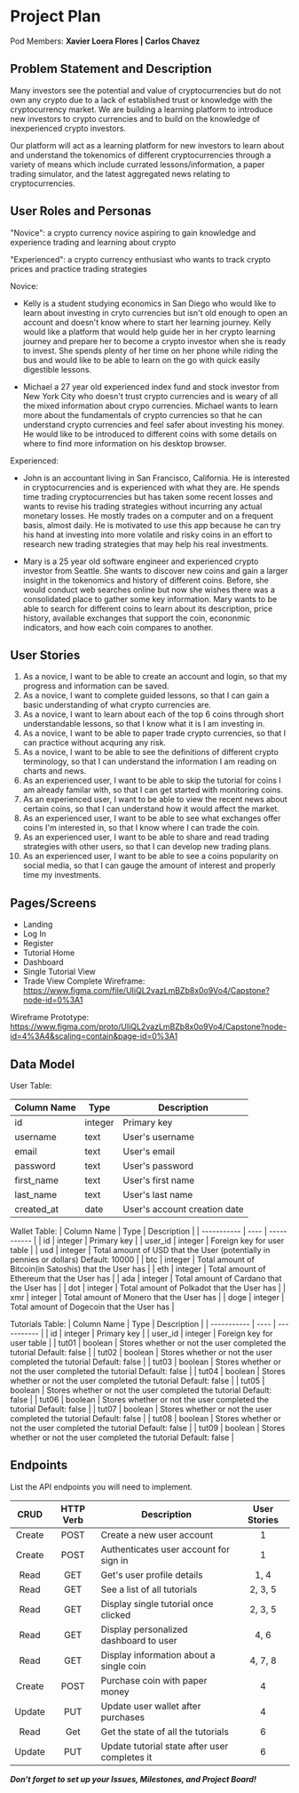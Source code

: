 # Project Plan

Pod Members: **Xavier Loera Flores | Carlos Chavez**

## Problem Statement and Description

Many investors see the potential and value of cryptocurrencies but do not own any crypto due to a lack of established trust or knowledge with the cryptocurrency market. We are building a learning platform to introduce new investors to crypto currencies and to build on the knowledge of inexperienced crypto investors.

Our platform will act as a learning platform for new investors to learn about and understand the tokenomics of different cryptocurrencies through a variety of means which include currated lessons/information, a paper trading simulator, and the latest aggregated news relating to cryptocurrencies.

## User Roles and Personas

"Novice": a crypto currency novice aspiring to gain knowledge and experience trading and learning about crypto

"Experienced": a crypto currency enthusiast who wants to track crypto prices and practice trading strategies

Novice:

- Kelly is a student studying economics in San Diego who would like to learn about investing in cryto currencies but isn't old enough to open an account and doesn't know where to start her learning journey. Kelly would like a platform that would help guide her in her crypto learning journey and prepare her to become a crypto investor when she is ready to invest. She spends plenty of her time on her phone while riding the bus and would like to be able to learn on the go with quick easily digestible lessons. 

- Michael a 27 year old experienced index fund and stock investor from New York City who doesn't trust crypto currencies and is weary of all the mixed information about crypo currencies. Michael wants to learn more about the fundamentals of crypto currencies so that he can understand crypto currencies and feel safer about investing his money. He would like to be introduced to different coins with some details on where to find more information on his desktop browser. 

Experienced:

- John is an accountant living in San Francisco, California. He is interested in cryptocurrencies and is experienced with what they are. He spends time trading cryptocurrencies but has taken some recent losses and wants to revise his trading strategies without incurring any actual monetary losses. He mostly trades on a computer and on a frequent basis, almost daily. He is motivated to use this app because he can try his hand at investing into more volatile and risky coins in an effort to research new trading strategies that may help his real investments. 

- Mary is a 25 year old software engineer and experienced crypto investor from Seattle. She wants to discover new coins and gain a larger insight in the tokenomics and history of different coins. Before, she would conduct web searches online but now she wishes there was a consolidated place to gather some key information. Mary wants to be able to search for different coins to learn about its description, price history, available exchanges that support the coin, econonmic indicators, and how each coin compares to another. 

## User Stories

1. As a novice, I want to be able to create an account and login, so that my progress and information can be saved. 
2. As a novice, I want to complete guided lessons, so that I can gain a basic understanding of what crypto currencies are.
3. As a novice, I want to learn about each of the top 6 coins through short understandable lessons, so that I know what it is I am investing in. 
4. As a novice, I want to be able to paper trade crypto currencies, so that I can practice without acquring any risk. 
5. As a novice, I want to be able to see the definitions of different crypto terminology, so that I can understand the information I am reading on charts and news. 
6. As an experienced user, I want to be able to skip the tutorial for coins I am already familar with, so that I can get started with monitoring coins.
7. As an experienced user, I want to be able to view the recent news about certain coins, so that I can understand how it would affect the market.
8. As an experienced user, I want to be able to see what exchanges offer coins I'm interested in, so that I know where I can trade the coin. 
9. As an experienced user, I want to be able to share and read trading strategies with other users, so that I can develop new trading plans.
10. As an experienced user, I want to be able to see a coins popularity on social media, so that I can gauge the amount of interest and properly time my investments. 

## Pages/Screens

- Landing
- Log In
- Register
- Tutorial Home
- Dashboard
- Single Tutorial View
- Trade View
Complete Wireframe: https://www.figma.com/file/UIiQL2vazLmBZb8x0o9Vo4/Capstone?node-id=0%3A1

Wireframe Prototype: https://www.figma.com/proto/UIiQL2vazLmBZb8x0o9Vo4/Capstone?node-id=4%3A4&scaling=contain&page-id=0%3A1 

## Data Model


User Table:

| Column Name | Type | Description |
| ----------- | ---- | ----------- |
| id | integer | Primary key |
| username | text | User's username |
| email | text | User's email |
| password | text | User's password |
| first_name | text | User's first name |
| last_name | text | User's last name |
| created_at | date | User's account creation date |


Wallet Table:
| Column Name | Type | Description |
| ----------- | ---- | ----------- |
| id | integer | Primary key |
| user_id | integer | Foreign key for user table |
| usd | integer | Total amount of USD that the User (potentially in pennies or dollars) Default: 10000 |
| btc | integer | Total amount of Bitcoin(in Satoshis) that the User has |
| eth | integer | Total amount of Ethereum that the User has |
| ada | integer | Total amount of Cardano that the User has |
| dot | integer | Total amount of Polkadot that the User has |
| xmr | integer | Total amount of Monero that the User has |
| doge | integer | Total amount of Dogecoin that the User has |

Tutorials Table:
| Column Name | Type | Description |
| ----------- | ---- | ----------- |
| id | integer | Primary key |
| user_id | integer | Foreign key for user table |
| tut01 | boolean | Stores whether or not the user completed the tutorial Default: false |
| tut02 | boolean | Stores whether or not the user completed the tutorial Default: false |
| tut03 | boolean | Stores whether or not the user completed the tutorial Default: false |
| tut04 | boolean | Stores whether or not the user completed the tutorial Default: false |
| tut05 | boolean | Stores whether or not the user completed the tutorial Default: false |
| tut06 | boolean | Stores whether or not the user completed the tutorial Default: false |
| tut07 | boolean | Stores whether or not the user completed the tutorial Default: false |
| tut08 | boolean | Stores whether or not the user completed the tutorial Default: false |
| tut09 | boolean | Stores whether or not the user completed the tutorial Default: false |




## Endpoints

List the API endpoints you will need to implement.

| CRUD | HTTP Verb | Description | User Stories |
| :----: | :---------: | ----------- | :------------: |
| Create | POST | Create a new user account | 1 |
| Create | POST | Authenticates user account for sign in | 1 |
| Read | GET | Get's user profile details | 1, 4 |
| Read | GET | See a list of all tutorials | 2, 3, 5 |
| Read | GET | Display single tutorial once clicked | 2, 3, 5 |
| Read | GET | Display personalized dashboard to user  | 4, 6 |
| Read | GET | Display information about a single coin | 4, 7, 8 |
| Create | POST | Purchase coin with paper money | 4 |
| Update | PUT | Update user wallet after purchases | 4 |
| Read | Get | Get the state of all the tutorials | 6 | 
| Update | PUT | Update tutorial state after user completes it | 6 |


***Don't forget to set up your Issues, Milestones, and Project Board!***
